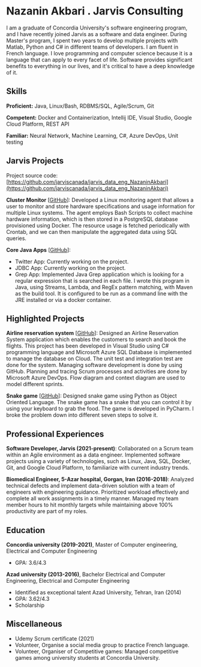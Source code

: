 # Nazanin Akbari . Jarvis Consulting

I am a graduate of Concordia University's software engineering program, and I have recently joined Jarvis as a software and data engineer. During Master's program, I spent two years to develop multiple projects with Matlab, Python and C# in different teams of developers. I am fluent in French language. I love programming and computer science because it is a language that can apply to every facet of life. Software provides significant benefits to everything in our lives, and it's critical to have a deep knowledge of it.

## Skills

**Proficient:** Java, Linux/Bash, RDBMS/SQL, Agile/Scrum, Git

**Competent:** Docker and Containerization, Intellij IDE, Visual Studio, Google Cloud Platform, REST API

**Familiar:** Neural Network, Machine Learning, C#, Azure DevOps, Unit testing

## Jarvis Projects

Project source code: [https://github.com/jarviscanada/jarvis_data_eng_NazaninAkbari](https://github.com/jarviscanada/jarvis_data_eng_NazaninAkbari)


**Cluster Monitor** [[GitHub](https://github.com/jarviscanada/jarvis_data_eng_NazaninAkbari/tree/masterhttps://github.com/jarviscanada/jarvis_data_eng_NazaninAkbari/tree/feature/creating-DDL/linux_sql)]: Developed a Linux monitoring agent that allows a user to monitor and store hardware specifications and usage information for multiple Linux systems. The agent employs Bash Scripts to collect machine hardware information, which is then stored in a PostgreSQL database provisioned using Docker. The resource usage is fetched periodically with Crontab, and we can then manipulate the aggregated data using SQL queries.

**Core Java Apps** [[GitHub](https://github.com/jarviscanada/jarvis_data_eng_NazaninAkbari/tree/masterhttps://github.com/jarviscanada/jarvis_data_eng_NazaninAkbari/tree/feature/java-apps/core_java)]:
      
  -  Twitter App: Currently working on the project.
  -  JDBC App: Currently working on the project.
  - Grep App: Implemented Java Grep application which is looking for a regular expression that is searched in each file. I wrote this program in Java, using Streams, Lambda, and RegEx pattern matching, with Maven as the build tool. It is configured to be run as a command line with the JRE installed or via a docker container.


## Highlighted Projects
**Airline reservation system** [[GitHub](https://github.com/Na-zi/Projects/tree/main/airline-reservation)]: Designed an Airline Reservation System application which enables the customers to search and book the flights. This project has been developed in Visual Studio using C# programming language and Microsoft Azure SQL Database is implemented to manage the database on Cloud. The unit test and integration test are done for the system. Managing software development is done by using GitHub. Planning and tracing Scrum processes and activities are done by Microsoft Azure DevOps. Flow diagram and context diagram are used to model different sprints.

**Snake game** [[GitHub](https://github.com/Na-zi/Projects/tree/main/snake_game)]: Designed snake game using Python as Object Oriented Language. The snake game has a snake that you can control it by using your keyboard to grab the food. The game is developed in PyCharm. I broke the problem down into different seven steps to solve it.


## Professional Experiences

**Software Developer, Jarvis (2021-present)**: Collaborated on a Scrum team within an Agile environment as a data engineer. Implemented software projects using a variety of technologies, such as Linux, Java, SQL, Docker, Git, and Google Cloud Platform, to familiarize with current industry trends.

**Biomedical Engineer, 5-Azar hospital, Gorgan, Iran (2016-2018)**: Analyzed technical defects and implement data-driven solution with a team of engineers with engineering guidance. Prioritized workload effectively and complete all work assignments in a timely manner. Managed my team member hours to hit monthly targets while maintaining above 100% productivity are part of my roles.


## Education
**Concordia university (2019-2021)**, Master of Computer engineering, Electrical and Computer Engineering
- GPA: 3.6/4.3

**Azad university (2013-2016)**, Bachelor Electrical and Computer Engineering, Electrical and Computer Engineering
- Identified as exceptional talent Azad University, Tehran, Iran (2014)
- GPA: 3.62/4.3
- Scholarship


## Miscellaneous
- Udemy Scrum certificate (2021)
- Volunteer, Organise a social media group to practice French language.
- Volunteer, Organiser of Competitive games: Managed competitive games among university students at Concordia University.